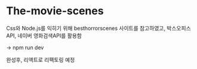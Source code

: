 # The-movie-scenes
Css와 Node.js를 익히기 위해 besthorrorscenes 사이트를 참고하였고, 박스오피스 API, 네이버 영화검색API를 활용함

-> npm run dev

완성후, 리액트로 리팩토링 예정
